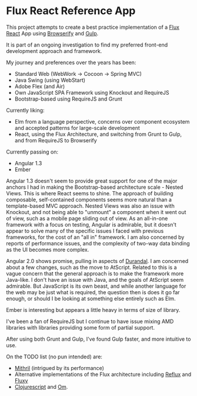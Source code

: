 # Flux React Reference App

This project attempts to create a best practice implementation of a [Flux](http://facebook.github.io/flux/) [React](http://facebook.github.io/react/) App using [Browserify](http://browserify.org/) and [Gulp](http://gulpjs.com/).

It is part of an ongoing investigation to find my preferred front-end development approach and framework.

My journey and preferences over the years has been:

* Standard Web (WebWork -> Cocoon -> Spring MVC)
* Java Swing (using WebStart)
* Adobe Flex (and Air)
* Own JavaScript SPA Framework using Knockout and RequireJS
* Bootstrap-based using RequireJS and Grunt

Currently liking:
* Elm from a language perspective, concerns over component ecosystem and accepted patterns for large-scale development
* React, using the Flux Architecture, and switching from Grunt to Gulp, and from RequireJS to Browserify

Currently passing on:
* Angular 1.3
* Ember

Angular 1.3 doesn't seem to provide great support for one of the major anchors I had in making the Bootstrap-based architecture scale - Nested Views. This is where React seems to shine. The approach of building composable, self-contained components seems more natural than a template-based MVC approach. Nested Views was also an issue with Knockout, and not being able to "unmount" a component when it went out of view, such as a mobile page sliding out of view. As an all-in-one framework with a focus on testing, Angular is admirable, but it doesn't appear to solve many of the specific issues I faced with previous frameworks, for the cost of an "all in" framework. I am also concerned by reports of performance issues, and the complexity of two-way data binding as the UI becomes more complex.

Angular 2.0 shows promise, pulling in aspects of [Durandal](http://durandaljs.com/). I am concerned about a few changes, such as the move to AtScript. Related to this is a vague concern that the general approach is to make the framework more Java-like. I don't have an issue with Java, and the goals of AtScript seem admirable. But JavaScript is its own beast, and while another language for the web may be just what is required, the question then is does it go far enough, or should I be looking at something else entirely such as Elm.

Ember is interesting but appears a little heavy in terms of size of library.

I've been a fan of RequireJS but I continue to have issue mixing AMD libraries with libraries providing some form of partial support.

After using both Grunt and Gulp, I've found Gulp faster, and more intuitive to use.

On the TODO list (no pun intended) are:
* [Mithril](http://lhorie.github.io/mithril/) (intrigued by its performance)
* Alternative implementations of the Flux architecture including [Reflux](https://github.com/spoike/refluxjs) and [Fluxy](https://github.com/jmreidy/fluxy)
* [Clojurescript](https://github.com/clojure/clojurescript) and [Om](https://github.com/swannodette/om).